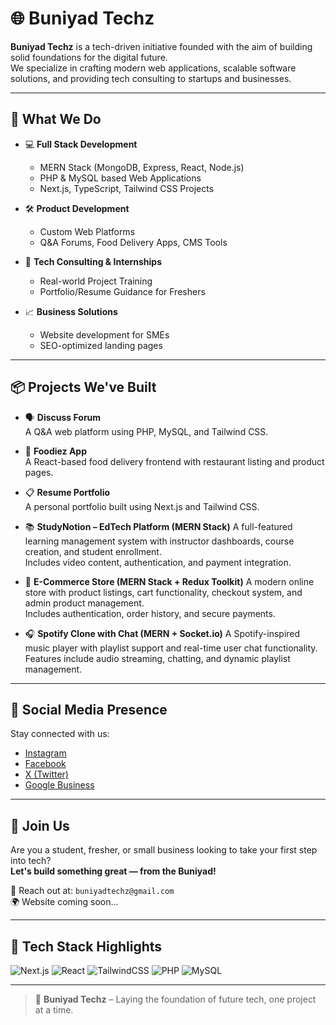# 🌐 Buniyad Techz

**Buniyad Techz** is a tech-driven initiative founded with the aim of building solid foundations for the digital future.  
We specialize in crafting modern web applications, scalable software solutions, and providing tech consulting to startups and businesses.

---

## 🚀 What We Do

- 💻 **Full Stack Development**
  - MERN Stack (MongoDB, Express, React, Node.js)
  - PHP & MySQL based Web Applications
  - Next.js, TypeScript, Tailwind CSS Projects

- 🛠️ **Product Development**
  - Custom Web Platforms
  - Q&A Forums, Food Delivery Apps, CMS Tools

- 🧠 **Tech Consulting & Internships**
  - Real-world Project Training
  - Portfolio/Resume Guidance for Freshers

- 📈 **Business Solutions**
  - Website development for SMEs
  - SEO-optimized landing pages

---

## 📦 Projects We've Built

- 🗣️ **Discuss Forum**  
  A Q&A web platform using PHP, MySQL, and Tailwind CSS.

- 🍔 **Foodiez App**  
  A React-based food delivery frontend with restaurant listing and product pages.

- 📋 **Resume Portfolio**  
  A personal portfolio built using Next.js and Tailwind CSS.

- 📚 **StudyNotion – EdTech Platform (MERN Stack)**
A full-featured learning management system with instructor dashboards, course creation, and student enrollment.  
Includes video content, authentication, and payment integration.

- 🛒 **E-Commerce Store (MERN Stack + Redux Toolkit)**
A modern online store with product listings, cart functionality, checkout system, and admin product management.  
Includes authentication, order history, and secure payments.

- 🎧 **Spotify Clone with Chat (MERN + Socket.io)**
A Spotify-inspired music player with playlist support and real-time user chat functionality.  
Features include audio streaming, chatting, and dynamic playlist management.

---

## 📲 Social Media Presence

Stay connected with us:

- [Instagram](https://instagram.com/buniyadtechz)
- [Facebook]([https://facebook.com/buniyadtechz](https://www.facebook.com/profile.php?id=61577281851785))
- [X (Twitter)](https://x.com/buniyadtechz)
- [Google Business](https://www.google.com/search?q=buniyad+techz)

---

## 🤝 Join Us

Are you a student, fresher, or small business looking to take your first step into tech?  
**Let's build something great — from the Buniyad!**

📧 Reach out at: `buniyadtechz@gmail.com`  
🌍 Website coming soon...

---

## 📌 Tech Stack Highlights

![Next.js](https://img.shields.io/badge/Next.js-black?style=for-the-badge&logo=next.js)
![React](https://img.shields.io/badge/React-blue?style=for-the-badge&logo=react)
![TailwindCSS](https://img.shields.io/badge/TailwindCSS-38B2AC?style=for-the-badge&logo=tailwind-css)
![PHP](https://img.shields.io/badge/PHP-8892BF?style=for-the-badge&logo=php)
![MySQL](https://img.shields.io/badge/MySQL-orange?style=for-the-badge&logo=mysql)

---

> 🧱 **Buniyad Techz** – Laying the foundation of future tech, one project at a time.

